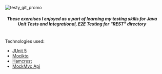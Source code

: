 
![testy_git_promo](https://user-images.githubusercontent.com/85828070/167006209-c2522fc7-0fe6-4acc-9547-6b3b29e9b2b0.jpg)

*<h5 align="center">These exercises I enjoyed as a part of learning my testing skills for Java Unit Tests and Integrational, E2E Testing for "REST" directory</h5>* 
<br>
Technologies used:

 * [JUnit 5](https://junit.org/junit5/) <br>
 * [Mocikto](https://site.mockito.org/)<br>
 * [Hamcrest](http://hamcrest.org/)<br>
 * [MockMvc Api](https://docs.spring.io/spring-framework/docs/current/javadoc-api/org/springframework/test/web/servlet/MockMvc.html)











